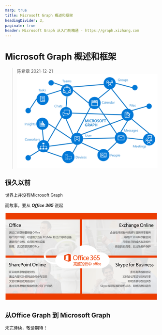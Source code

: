 ```yaml
---
marp: true
title: Microsoft Graph 概述和框架
headingDivider: 3,
paginate: true
header: Microsoft Graph 从入门到精通 - https://graph.xizhang.com
---
```


# Microsoft Graph 概述和框架
> 陈希章 2021-12-21
![bg fit right:40%](../images/graph.png)

## 很久以前

世界上并没有Microsoft Graph

而故事，要从 ***Office 365*** 说起

![bg fit right:70%](../images/office365.png)

## 从Office Graph 到 Microsoft Graph

未完待续，敬请期待！

